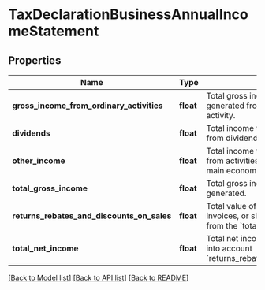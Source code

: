 # TaxDeclarationBusinessAnnualIncomeStatement

## Properties
Name | Type | Description | Notes
------------ | ------------- | ------------- | -------------
**gross_income_from_ordinary_activities** | **float** | Total gross income that the company generated from their main economic activity. | 
**dividends** | **float** | Total income that the company generated from dividends. | 
**other_income** | **float** | Total income that the company generated from activities not associated with their main economic activity. | 
**total_gross_income** | **float** | Total gross income the company generated. | 
**returns_rebates_and_discounts_on_sales** | **float** | Total value of cancelled orders, corrected invoices, or similar, that can be discounted from the &#x60;total_gross_income&#x60;. | 
**total_net_income** | **float** | Total net income of the company, taking into account &#x60;returns_rebates_and_discounts_on_sales&#x60;. | 

[[Back to Model list]](../../README.md#documentation-for-models) [[Back to API list]](../../README.md#documentation-for-api-endpoints) [[Back to README]](../../README.md)

